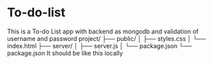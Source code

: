 # To-do-list
This is a To-do List app with backend as mongodb and validation of username and password
project/
├── public/
│   ├── styles.css
│   └── index.html
├── server/
│   ├── server.js
│   └── package.json
└── package.json
It should be like this locally 
